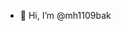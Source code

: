 - 👋 Hi, I’m @mh1109bak 

<!---
mh1109bak/mh1109bak is a ✨ special ✨ repository because its `README.md` (this file) appears on your GitHub profile.
You can click the Preview link to take a look at your changes.
--->
